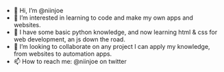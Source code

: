 - 👋 Hi, I’m @niinjoe
- 👀 I’m interested in learning to code and make my own apps and websites.
- 🌱 I have some basic python knowledge, and now learning html & css for web development, an js down the road.
- 💞️ I’m looking to collaborate on any project I can apply my knowledge, from websites to automation apps.
- 📫 How to reach me: @niinjoe on twitter

<!---
niinjoe/niinjoe is a ✨ special ✨ repository because its `README.md` (this file) appears on your GitHub profile.
You can click the Preview link to take a look at your changes.
--->
